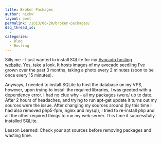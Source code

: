```yaml
---
title: Broken Packages
author: nickw
layout: post
permalink: /2013/06/20/broken-packages/
dsq_thread_id:
  - 
categories:
  - Blog
  - Hosting
---
```

Silly me &#8211; I just wanted to install SQLite for my [Avocado hosting website][1]. Yes, take a look. It hosts images of my avocado seedling I&#8217;ve grown over the past 3 months, taking a photo every 2 minutes (soon to be once every 15 minutes).

Anyways, I needed to install SQLite to host the database on my VPS, however, upon trying to install the required libraries, I was greeted with a dependency error. I had no clue why &#8211; all my packages /were/ up to date. After 2 hours of headaches, and trying to run apt-get update it turns out my sources were the issue. After changing my sources around (by this time I had also removed php5-fpm, nginx and mysql), I tried to re-install php and all the other required things to run my web server. This time it successfully installed SQLite.

Lesson Learned: Check your apt sources before removing packages and wasting time.

 [1]: http://nickwhyte.com/avocado